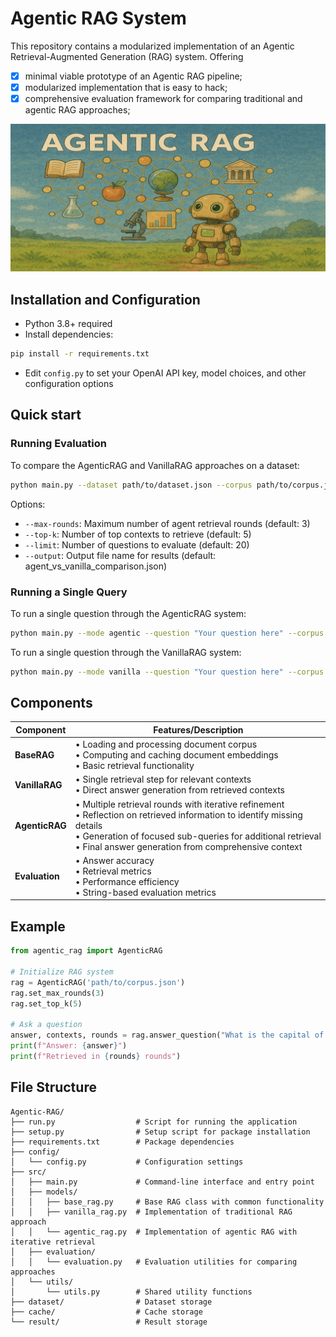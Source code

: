 # Agentic RAG System

This repository contains a modularized implementation of an Agentic Retrieval-Augmented Generation (RAG) system. Offering
- [x] minimal viable prototype of an Agentic RAG pipeline;
- [x] modularized implementation that is easy to hack;
- [x] comprehensive evaluation framework for comparing traditional and agentic RAG approaches;

![AgenticRAG Architecture](agenticRAG.png)


## Installation and Configuration

- Python 3.8+ required
- Install dependencies:
```bash
pip install -r requirements.txt
```
- Edit `config.py` to set your OpenAI API key, model choices, and other configuration options


## Quick start

### Running Evaluation

To compare the AgenticRAG and VanillaRAG approaches on a dataset:

```bash
python main.py --dataset path/to/dataset.json --corpus path/to/corpus.json
```

Options:
- `--max-rounds`: Maximum number of agent retrieval rounds (default: 3)
- `--top-k`: Number of top contexts to retrieve (default: 5)
- `--limit`: Number of questions to evaluate (default: 20)
- `--output`: Output file name for results (default: agent_vs_vanilla_comparison.json)

### Running a Single Query

To run a single question through the AgenticRAG system:

```bash
python main.py --mode agentic --question "Your question here" --corpus path/to/corpus.json
```

To run a single question through the VanillaRAG system:

```bash
python main.py --mode vanilla --question "Your question here" --corpus path/to/corpus.json
```

## Components

| Component | Features/Description |
|-----------|---------------------|
| **BaseRAG** | • Loading and processing document corpus<br>• Computing and caching document embeddings<br>• Basic retrieval functionality |
| **VanillaRAG** | • Single retrieval step for relevant contexts<br>• Direct answer generation from retrieved contexts |
| **AgenticRAG** | • Multiple retrieval rounds with iterative refinement<br>• Reflection on retrieved information to identify missing details<br>• Generation of focused sub-queries for additional retrieval<br>• Final answer generation from comprehensive context |
| **Evaluation** | • Answer accuracy<br>• Retrieval metrics<br>• Performance efficiency<br>• String-based evaluation metrics |

## Example

```python
from agentic_rag import AgenticRAG

# Initialize RAG system
rag = AgenticRAG('path/to/corpus.json')
rag.set_max_rounds(3)
rag.set_top_k(5)

# Ask a question
answer, contexts, rounds = rag.answer_question("What is the capital of France?")
print(f"Answer: {answer}")
print(f"Retrieved in {rounds} rounds")
``` 


## File Structure

```
Agentic-RAG/
├── run.py                  # Script for running the application
├── setup.py                # Setup script for package installation
├── requirements.txt        # Package dependencies
├── config/
│   └── config.py           # Configuration settings
├── src/
│   ├── main.py             # Command-line interface and entry point
│   ├── models/
│   │   ├── base_rag.py     # Base RAG class with common functionality
│   │   ├── vanilla_rag.py  # Implementation of traditional RAG approach
│   │   └── agentic_rag.py  # Implementation of agentic RAG with iterative retrieval
│   ├── evaluation/
│   │   └── evaluation.py   # Evaluation utilities for comparing approaches
│   └── utils/
│       └── utils.py        # Shared utility functions
├── dataset/                # Dataset storage
├── cache/                  # Cache storage
└── result/                 # Result storage
```